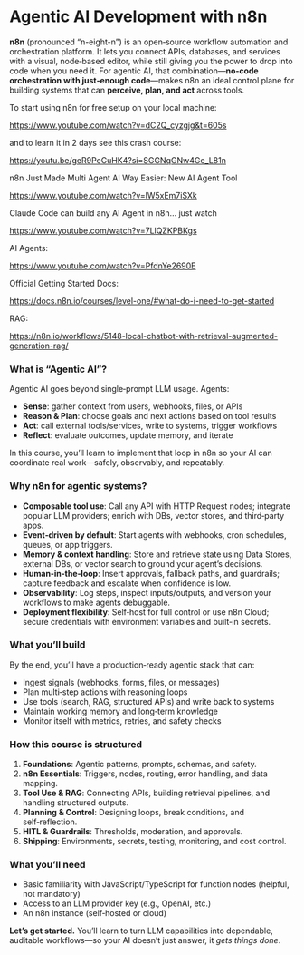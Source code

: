 # Agentic AI Development with n8n

**n8n** (pronounced “n-eight-n”) is an open‑source workflow automation and orchestration platform. It lets you connect APIs, databases, and services with a visual, node‑based editor, while still giving you the power to drop into code when you need it. For agentic AI, that combination—**no‑code orchestration with just‑enough code**—makes n8n an ideal control plane for building systems that can **perceive, plan, and act** across tools.

To start using n8n for free setup on your local machine:

https://www.youtube.com/watch?v=dC2Q_cyzgjg&t=605s

and to learn it in 2 days see this crash course:

https://youtu.be/geR9PeCuHK4?si=SGGNqGNw4Ge_L81n

n8n Just Made Multi Agent AI Way Easier: New AI Agent Tool

https://www.youtube.com/watch?v=lW5xEm7iSXk

Claude Code can build any AI Agent in n8n… just watch

https://www.youtube.com/watch?v=7LlQZKPBKgs

AI Agents:

https://www.youtube.com/watch?v=PfdnYe2690E

Official Getting Started Docs:

https://docs.n8n.io/courses/level-one/#what-do-i-need-to-get-started

RAG:

https://n8n.io/workflows/5148-local-chatbot-with-retrieval-augmented-generation-rag/



### What is “Agentic AI”?

Agentic AI goes beyond single‑prompt LLM usage. Agents:

* **Sense**: gather context from users, webhooks, files, or APIs
* **Reason & Plan**: choose goals and next actions based on tool results
* **Act**: call external tools/services, write to systems, trigger workflows
* **Reflect**: evaluate outcomes, update memory, and iterate

In this course, you’ll learn to implement that loop in n8n so your AI can coordinate real work—safely, observably, and repeatably.

### Why n8n for agentic systems?

* **Composable tool use**: Call any API with HTTP Request nodes; integrate popular LLM providers; enrich with DBs, vector stores, and third‑party apps.
* **Event‑driven by default**: Start agents with webhooks, cron schedules, queues, or app triggers.
* **Memory & context handling**: Store and retrieve state using Data Stores, external DBs, or vector search to ground your agent’s decisions.
* **Human‑in‑the‑loop**: Insert approvals, fallback paths, and guardrails; capture feedback and escalate when confidence is low.
* **Observability**: Log steps, inspect inputs/outputs, and version your workflows to make agents debuggable.
* **Deployment flexibility**: Self‑host for full control or use n8n Cloud; secure credentials with environment variables and built‑in secrets.

### What you’ll build

By the end, you’ll have a production‑ready agentic stack that can:

* Ingest signals (webhooks, forms, files, or messages)
* Plan multi‑step actions with reasoning loops
* Use tools (search, RAG, structured APIs) and write back to systems
* Maintain working memory and long‑term knowledge
* Monitor itself with metrics, retries, and safety checks

### How this course is structured

1. **Foundations**: Agentic patterns, prompts, schemas, and safety.
2. **n8n Essentials**: Triggers, nodes, routing, error handling, and data mapping.
3. **Tool Use & RAG**: Connecting APIs, building retrieval pipelines, and handling structured outputs.
4. **Planning & Control**: Designing loops, break conditions, and self‑reflection.
5. **HITL & Guardrails**: Thresholds, moderation, and approvals.
6. **Shipping**: Environments, secrets, testing, monitoring, and cost control.

### What you’ll need

* Basic familiarity with JavaScript/TypeScript for function nodes (helpful, not mandatory)
* Access to an LLM provider key (e.g., OpenAI, etc.)
* An n8n instance (self‑hosted or cloud)

**Let’s get started.** You’ll learn to turn LLM capabilities into dependable, auditable workflows—so your AI doesn’t just answer, it *gets things done*.

